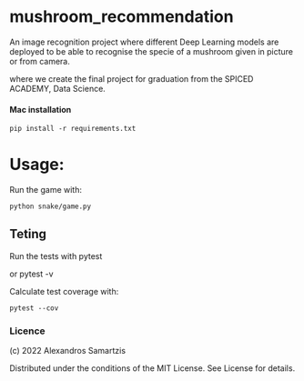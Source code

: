 # mushroom_recommendation
An image recognition project where different Deep Learning models are deployed to be able to recognise the specie of a mushroom given in picture or from camera.

where we create the final project for graduation from the SPICED ACADEMY, Data Science.


#### Mac installation
    pip install -r requirements.txt


# Usage:

Run the game with:
    
    python snake/game.py 


## Teting
Run the tests with 
    pytest

or 
    pytest -v

Calculate test coverage with:

    pytest --cov

### Licence

(c) 2022 Alexandros Samartzis

Distributed under the conditions of the MIT License. See License for details.